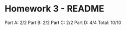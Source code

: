 Homework 3 - README
===================
Part A:	2/2
Part B:	2/2
Part C:	2/2
Part D:	4/4
Total:	10/10
